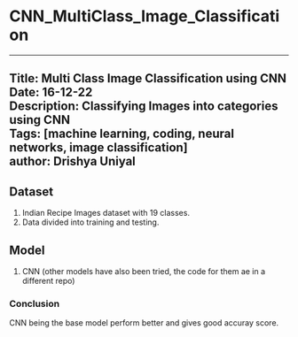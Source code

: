 # CNN_MultiClass_Image_Classification

---
Title:  Multi Class Image Classification using CNN<br>
Date:  16-12-22 <br>
Description: Classifying Images into categories using CNN <br>
Tags: [machine learning, coding, neural networks, image classification] <br>
author: Drishya Uniyal <br>
---
## Dataset
1. Indian Recipe Images dataset with 19 classes.
2. Data divided into training and testing.

## Model
1. CNN (other models have also been tried, the code for them ae in a different repo)

### Conclusion
CNN being the base model perform better and gives good accuray score.
